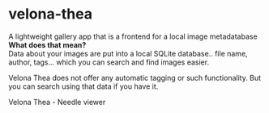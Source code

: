 # velona-thea
A lightweight gallery app that is a frontend for a local image metadatabase <br>
<b> What does that mean? </b> <br>
Data about your images are put into a local SQLite database.. file name, author, tags... which you can search and find images easier. <br> 

Velona Thea does not offer any automatic tagging or such functionality. But you can search using that data if you have it. <br>

Velona Thea - Needle viewer
